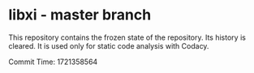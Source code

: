 # libxi - master branch

This repository contains the frozen state of the repository.
Its history is cleared. It is used only for static code
analysis with Codacy.

Commit Time: 1721358564